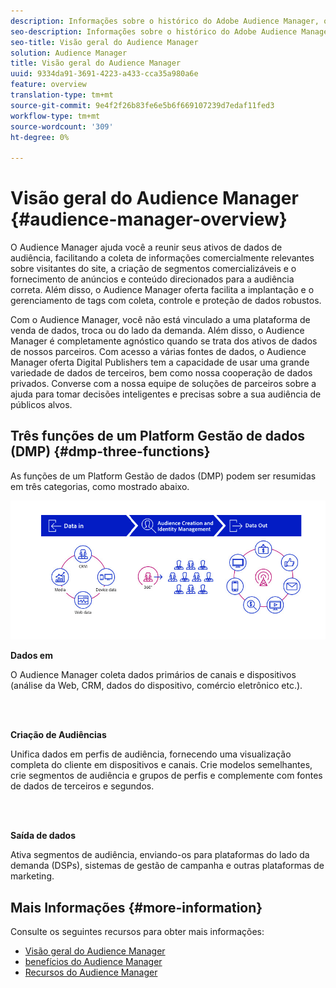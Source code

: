 ```yaml
---
description: Informações sobre o histórico do Adobe Audience Manager, os tipos de dados coletados, segmentação, relatórios e muito mais.
seo-description: Informações sobre o histórico do Adobe Audience Manager, os tipos de dados coletados, segmentação, relatórios e muito mais.
seo-title: Visão geral do Audience Manager
solution: Audience Manager
title: Visão geral do Audience Manager
uuid: 9334da91-3691-4223-a433-cca35a980a6e
feature: overview
translation-type: tm+mt
source-git-commit: 9e4f2f26b83fe6e5b6f669107239d7edaf11fed3
workflow-type: tm+mt
source-wordcount: '309'
ht-degree: 0%

---
```



# Visão geral do Audience Manager {#audience-manager-overview}

O Audience Manager ajuda você a reunir seus ativos de dados de audiência, facilitando a coleta de informações comercialmente relevantes sobre visitantes do site, a criação de segmentos comercializáveis e o fornecimento de anúncios e conteúdo direcionados para a audiência correta. Além disso, o Audience Manager oferta facilita a implantação e o gerenciamento de tags com coleta, controle e proteção de dados robustos.

Com o Audience Manager, você não está vinculado a uma plataforma de venda de dados, troca ou do lado da demanda. Além disso, o Audience Manager é completamente agnóstico quando se trata dos ativos de dados de nossos parceiros. Com acesso a várias fontes de dados, o Audience Manager oferta Digital Publishers tem a capacidade de usar uma grande variedade de dados de terceiros, bem como nossa cooperação de dados privados. Converse com a nossa equipe de soluções de parceiros sobre a ajuda para tomar decisões inteligentes e precisas sobre a sua audiência de públicos alvos.

## Três funções de um Platform Gestão de dados (DMP) {#dmp-three-functions}

As funções de um Platform Gestão de dados (DMP) podem ser resumidas em três categorias, como mostrado abaixo.

![Imagem de três funções DMP: Entrada De Dados, Criação De Audiências, Saída De Dados](/help/using/overview/assets/dmp-functions.png)

**Dados em**

O Audience Manager coleta dados primários de canais e dispositivos (análise da Web, CRM, dados do dispositivo, comércio eletrônico etc.).

<br> 

**Criação de Audiências**

Unifica dados em perfis de audiência, fornecendo uma visualização completa do cliente em dispositivos e canais. Crie modelos semelhantes, crie segmentos de audiência e grupos de perfis e complemente com fontes de dados de terceiros e segundos.

<br> 

**Saída de dados**

Ativa segmentos de audiência, enviando-os para plataformas do lado da demanda (DSPs), sistemas de gestão de campanha e outras plataformas de marketing.

## Mais Informações {#more-information}

Consulte os seguintes recursos para obter mais informações:
* [Visão geral do Audience Manager](https://www.adobe.com/analytics/audience-manager.html)
* [benefícios do Audience Manager](https://www.adobe.com/analytics/audience-manager/benefits.html)
* [Recursos do Audience Manager](https://www.adobe.com/analytics/audience-manager/features.html)


<!--

## History and Background {#history-and-background}

Audience Manager started as Demdex in 2008. It was acquired by Adobe Systems in 2011 and subsequently rebranded as Audience Manager.

## History {#history}

Since 2008, Audience Manager (formerly, [!UICONTROL Demdex]) has been a pioneer in the on-line audience management market. Audience Manager services power dynamic, multi-channel online data strategies. Our platform and services are used by an array of diverse industries from automobiles (AutoTrader), to airlines (American Airlines), and financial services companies (American Express). Audience Manager uses enterprise-level technology to provide the scale, reliability, analytics, and performance to help your business succeed online. Audience Manager integrates with the Adobe Experience Cloud to help you centralize, manage, and take action on your data assets across a growing number of digitally addressable channels.

## Audience Manager and its Data Management Platform (DMP) {#aam-dmp}

Audience Manager helps you manage your data pipeline. Our service is a catalyst that transforms generic users and raw data signals into actual audience segments used for multi-channel marketing efforts. Additionally, Audience Manager provides tools for tag management and audience analytics while simultaneously meeting the privacy and data security needs of clients and consumers.

![](assets/am_overview_80.png)


-->